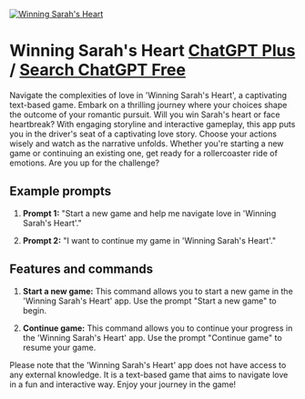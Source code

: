 
[![Winning Sarah's Heart](https://files.oaiusercontent.com/file-yI4upEwy7lf4zK0LoLIo5v65?se=2123-10-18T02%3A33%3A16Z&sp=r&sv=2021-08-06&sr=b&rscc=max-age%3D31536000%2C%20immutable&rscd=attachment%3B%20filename%3D6a6b574b-f946-4011-ad3a-50cd90cb13bc.png&sig=pbJjUVwRwPwvdCnnU2oZJ9HEFEPMaMPr0GR1EvcsMEc%3D)](https://chat.openai.com/g/g-uGuFkl50V-winning-sarah-s-heart)

# Winning Sarah's Heart [ChatGPT Plus](https://chat.openai.com/g/g-uGuFkl50V-winning-sarah-s-heart) / [Search ChatGPT Free](https://gptcall.net/index.html#/?search=Winning%20Sarah's%20Heart)

Navigate the complexities of love in 'Winning Sarah's Heart', a captivating text-based game. Embark on a thrilling journey where your choices shape the outcome of your romantic pursuit. Will you win Sarah's heart or face heartbreak? With engaging storyline and interactive gameplay, this app puts you in the driver's seat of a captivating love story. Choose your actions wisely and watch as the narrative unfolds. Whether you're starting a new game or continuing an existing one, get ready for a rollercoaster ride of emotions. Are you up for the challenge?

## Example prompts

1. **Prompt 1:** "Start a new game and help me navigate love in 'Winning Sarah's Heart'."

2. **Prompt 2:** "I want to continue my game in 'Winning Sarah's Heart'."

## Features and commands

1. **Start a new game:** This command allows you to start a new game in the 'Winning Sarah's Heart' app. Use the prompt "Start a new game" to begin.

2. **Continue game:** This command allows you to continue your progress in the 'Winning Sarah's Heart' app. Use the prompt "Continue game" to resume your game.

Please note that the 'Winning Sarah's Heart' app does not have access to any external knowledge. It is a text-based game that aims to navigate love in a fun and interactive way. Enjoy your journey in the game!


